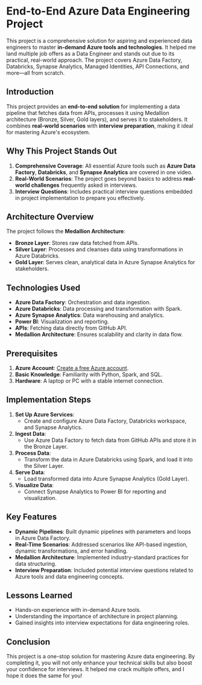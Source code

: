 # End-to-End Azure Data Engineering Project

This project is a comprehensive solution for aspiring and experienced data engineers to master **in-demand Azure tools and technologies**. It helped me land multiple job offers as a Data Engineer and stands out due to its practical, real-world approach. The project covers Azure Data Factory, Databricks, Synapse Analytics, Managed Identities, API Connections, and more—all from scratch.  

## Introduction

This project provides an **end-to-end solution** for implementing a data pipeline that fetches data from APIs, processes it using Medallion architecture (Bronze, Silver, Gold layers), and serves it to stakeholders. It combines **real-world scenarios** with **interview preparation**, making it ideal for mastering Azure's ecosystem.


## Why This Project Stands Out

1. **Comprehensive Coverage**: All essential Azure tools such as **Azure Data Factory**, **Databricks**, and **Synapse Analytics** are covered in one video.  
2. **Real-World Scenarios**: The project goes beyond basics to address **real-world challenges** frequently asked in interviews.  
3. **Interview Questions**: Includes practical interview questions embedded in project implementation to prepare you effectively.

## Architecture Overview

The project follows the **Medallion Architecture**:
- **Bronze Layer**: Stores raw data fetched from APIs.  
- **Silver Layer**: Processes and cleanses data using transformations in Azure Databricks.  
- **Gold Layer**: Serves clean, analytical data in Azure Synapse Analytics for stakeholders.
  
## Technologies Used

- **Azure Data Factory**: Orchestration and data ingestion.  
- **Azure Databricks**: Data processing and transformation with Spark.  
- **Azure Synapse Analytics**: Data warehousing and analytics.  
- **Power BI**: Visualization and reporting.  
- **APIs**: Fetching data directly from GitHub API.  
- **Medallion Architecture**: Ensures scalability and clarity in data flow.  

## Prerequisites

1. **Azure Account**: [Create a free Azure account](https://azure.microsoft.com/free/).  
2. **Basic Knowledge**: Familiarity with Python, Spark, and SQL.  
3. **Hardware**: A laptop or PC with a stable internet connection.  


## Implementation Steps

1. **Set Up Azure Services**:  
   - Create and configure Azure Data Factory, Databricks workspace, and Synapse Analytics.  
2. **Ingest Data**:  
   - Use Azure Data Factory to fetch data from GitHub APIs and store it in the Bronze Layer.  
3. **Process Data**:  
   - Transform the data in Azure Databricks using Spark, and load it into the Silver Layer.  
4. **Serve Data**:  
   - Load transformed data into Azure Synapse Analytics (Gold Layer).  
5. **Visualize Data**:  
   - Connect Synapse Analytics to Power BI for reporting and visualization.  

## Key Features

- **Dynamic Pipelines**: Built dynamic pipelines with parameters and loops in Azure Data Factory.  
- **Real-Time Scenarios**: Addressed scenarios like API-based ingestion, dynamic transformations, and error handling.  
- **Medallion Architecture**: Implemented industry-standard practices for data structuring.  
- **Interview Preparation**: Included potential interview questions related to Azure tools and data engineering concepts.
## Lessons Learned

- Hands-on experience with in-demand Azure tools.  
- Understanding the importance of architecture in project planning.  
- Gained insights into interview expectations for data engineering roles.  
## Conclusion

This project is a one-stop solution for mastering Azure data engineering. By completing it, you will not only enhance your technical skills but also boost your confidence for interviews. It helped me crack multiple offers, and I hope it does the same for you!
